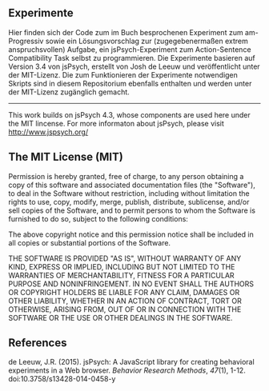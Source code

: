 ## Experimente

Hier finden sich der Code zum im Buch besprochenen Experiment zum am-Progressiv sowie ein Lösungsvorschlag zur (zugegebenermaßen extrem anspruchsvollen) Aufgabe, ein jsPsych-Experiment zum Action-Sentence Compatibility Task selbst zu programmieren. Die Experimente basieren auf Version 3.4 von jsPsych, erstellt von Josh de Leeuw und veröffentlicht unter der MIT-Lizenz. Die zum Funktionieren der Experimente notwendigen Skripts sind in diesem Repositorium ebenfalls enthalten und werden unter der MIT-Lizenz zugänglich gemacht.

------

This work builds on jsPsych 4.3, whose components are used here under the MIT lincense.
For more informaton about jsPsych, please visit http://www.jspsych.org/

## The MIT License (MIT)

Permission is hereby granted, free of charge, to any person obtaining a copy
of this software and associated documentation files (the "Software"), to deal
in the Software without restriction, including without limitation the rights
to use, copy, modify, merge, publish, distribute, sublicense, and/or sell
copies of the Software, and to permit persons to whom the Software is
furnished to do so, subject to the following conditions:

The above copyright notice and this permission notice shall be included in all
copies or substantial portions of the Software.

THE SOFTWARE IS PROVIDED "AS IS", WITHOUT WARRANTY OF ANY KIND, EXPRESS OR
IMPLIED, INCLUDING BUT NOT LIMITED TO THE WARRANTIES OF MERCHANTABILITY,
FITNESS FOR A PARTICULAR PURPOSE AND NONINFRINGEMENT. IN NO EVENT SHALL THE
AUTHORS OR COPYRIGHT HOLDERS BE LIABLE FOR ANY CLAIM, DAMAGES OR OTHER
LIABILITY, WHETHER IN AN ACTION OF CONTRACT, TORT OR OTHERWISE, ARISING FROM,
OUT OF OR IN CONNECTION WITH THE SOFTWARE OR THE USE OR OTHER DEALINGS IN THE
SOFTWARE.


## References
de Leeuw, J.R. (2015). jsPsych: A JavaScript library for creating behavioral experiments in a Web browser. *Behavior Research Methods*, _47_(1), 1-12. doi:10.3758/s13428-014-0458-y
